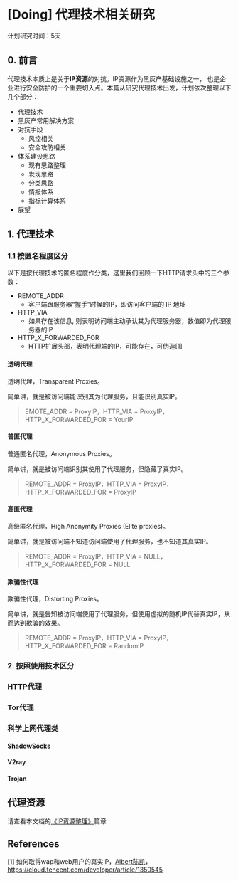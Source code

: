 # [Doing] 代理技术相关研究

计划研究时间：5天

## 0. 前言

代理技术本质上是关于**IP资源**的对抗。IP资源作为黑灰产基础设施之一， 也是企业进行安全防护的一个重要切入点。本篇从研究代理技术出发，计划依次整理以下几个部分：

-   代理技术
-   黑灰产常用解决方案
-   对抗手段
    -   风控相关
    -   安全攻防相关
-   体系建设思路
    -   现有思路整理
    -   发现思路
    -   分类思路
    -   情报体系
    -   指标计算体系
-   展望



## 1. 代理技术

### 1.1 按匿名程度区分

以下是按代理技术的匿名程度作分类，这里我们回顾一下HTTP请求头中的三个参数：

-   REMOTE_ADDR
    -   客户端跟服务器“握手”时候的IP，即访问客户端的 IP 地址
-   HTTP_VIA
    -   如果存在该信息, 则表明访问端主动承认其为代理服务器，数值即为代理服务器的IP
-   HTTP_X_FORWARDED_FOR
    -   HTTP扩展头部，表明代理端的IP，可能存在，可伪造[1]

#### 透明代理

透明代理，Transparent Proxies。

简单讲，就是被访问端能识别其为代理服务，且能识别真实IP。

>   EMOTE_ADDR = ProxyIP，HTTP_VIA = ProxyIP，HTTP_X_FORWARDED_FOR = YourIP

#### 普匿代理

普通匿名代理，Anonymous Proxies。

简单讲，就是被访问端识别其使用了代理服务，但隐藏了真实IP。

>   REMOTE_ADDR = ProxyIP，HTTP_VIA = ProxyIP，HTTP_X_FORWARDED_FOR = ProxyIP

#### 高匿代理

高级匿名代理，High Anonymity Proxies (Elite proxies)。

简单讲，就是被访问端不知道访问端使用了代理服务，也不知道其真实IP。

>   REMOTE_ADDR = ProxyIP，HTTP_VIA = NULL，HTTP_X_FORWARDED_FOR = NULL

#### 欺骗性代理

欺骗性代理，Distorting Proxies。

简单讲，就是告知被访问端使用了代理服务，但使用虚拟的随机IP代替真实IP，从而达到欺骗的效果。

>   REMOTE_ADDR = ProxyIP，HTTP_VIA = ProxyIP，HTTP_X_FORWARDED_FOR = RandomIP



### 2. 按照使用技术区分

### HTTP代理



### Tor代理



### 科学上网代理类

#### ShadowSocks

#### V2ray

#### Trojan



## 代理资源

请查看本文档的[《IP资源整理》](https://y1ng.org/TheRoadOfSO/0x2_%E9%BB%91%E7%81%B0%E4%BA%A7%E5%AF%B9%E6%8A%97/%3E%3E%3E%20%E5%9F%BA%E7%A1%80%E8%AE%BE%E6%96%BD/0x3_IP%E8%B5%84%E6%BA%90%E6%95%B4%E7%90%86/)篇章



## References

\[1] 如何取得wap和web用户的真实IP，[Albert陈凯](https://cloud.tencent.com/developer/user/1558124)，https://cloud.tencent.com/developer/article/1350545